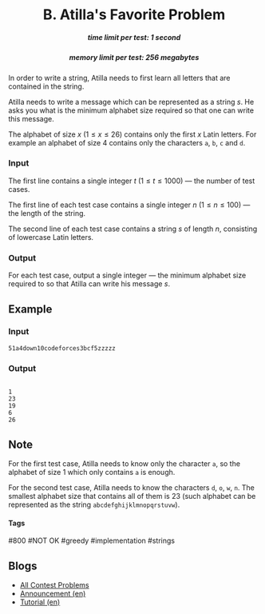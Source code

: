 <h1 style='text-align: center;'> B. Atilla's Favorite Problem</h1>

<h5 style='text-align: center;'>time limit per test: 1 second</h5>
<h5 style='text-align: center;'>memory limit per test: 256 megabytes</h5>

In order to write a string, Atilla needs to first learn all letters that are contained in the string.

Atilla needs to write a message which can be represented as a string $s$. He asks you what is the minimum alphabet size required so that one can write this message.

The alphabet of size $x$ ($1 \leq x \leq 26$) contains only the first $x$ Latin letters. For example an alphabet of size $4$ contains only the characters $\texttt{a}$, $\texttt{b}$, $\texttt{c}$ and $\texttt{d}$.

### Input

The first line contains a single integer $t$ ($1 \leq t \leq 1000$) — the number of test cases.

The first line of each test case contains a single integer $n$ ($1 \leq n \leq 100$) — the length of the string.

The second line of each test case contains a string $s$ of length $n$, consisting of lowercase Latin letters.

### Output

For each test case, output a single integer — the minimum alphabet size required to so that Atilla can write his message $s$.

## Example

### Input


```text
51a4down10codeforces3bcf5zzzzz
```
### Output

```text

1
23
19
6
26

```
## Note

For the first test case, Atilla needs to know only the character $\texttt{a}$, so the alphabet of size $1$ which only contains $\texttt{a}$ is enough.

For the second test case, Atilla needs to know the characters $\texttt{d}$, $\texttt{o}$, $\texttt{w}$, $\texttt{n}$. The smallest alphabet size that contains all of them is $23$ (such alphabet can be represented as the string $\texttt{abcdefghijklmnopqrstuvw}$).



#### Tags 

#800 #NOT OK #greedy #implementation #strings 

## Blogs
- [All Contest Problems](../Codeforces_Round_835_(Div._4).md)
- [Announcement (en)](../blogs/Announcement_(en).md)
- [Tutorial (en)](../blogs/Tutorial_(en).md)
